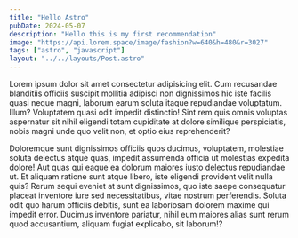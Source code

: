 ```yaml
---
title: "Hello Astro"
pubDate: 2024-05-07
description: "Hello this is my first recommendation"
image: "https://api.lorem.space/image/fashion?w=640&h=480&r=3027"
tags: ["astro", "javascript"]
layout: "../../layouts/Post.astro"
---
```


Lorem ipsum dolor sit amet consectetur adipisicing elit. Cum recusandae blanditiis officiis suscipit mollitia adipisci non dignissimos hic iste facilis quasi neque magni, laborum earum soluta itaque repudiandae voluptatum. Illum?
Voluptatem quasi odit impedit distinctio! Sint rem quis omnis voluptas aspernatur sit nihil eligendi totam cupiditate at dolore similique perspiciatis, nobis magni unde quo velit non, et optio eius reprehenderit?

Doloremque sunt dignissimos officiis quos ducimus, voluptatem, molestiae soluta delectus atque quas, impedit assumenda officia ut molestias expedita dolore! Aut quas qui eaque ea dolorum maiores iusto delectus repudiandae ut.
Et aliquam ratione sunt atque libero, iste eligendi provident velit nulla quis? Rerum sequi eveniet at sunt dignissimos, quo iste saepe consequatur placeat inventore iure sed necessitatibus, vitae nostrum perferendis.
Soluta odit quo harum officiis debitis, sunt ea laboriosam dolorem maxime qui impedit error. Ducimus inventore pariatur, nihil eum maiores alias sunt rerum quod accusantium, aliquam fugiat explicabo, sit laborum!?
